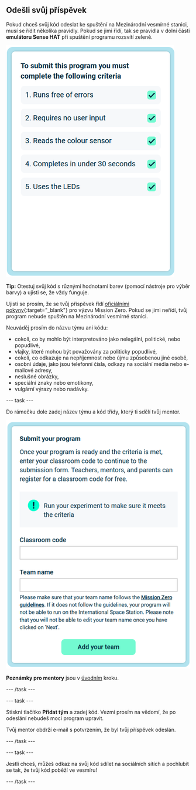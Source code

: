 ## Odešli svůj příspěvek

Pokud chceš svůj kód odeslat ke spuštění na Mezinárodní vesmírné stanici, musí se řídit několika pravidly. Pokud se jimi řídí, tak se pravidla v dolní části **emulátoru Sense HAT** při spuštění programu rozsvítí zeleně.

![Stránka výzvy Mission Zero zobrazující kritéria pro odeslání.](images/rules.png)

**Tip:** Otestuj svůj kód s různými hodnotami barev (pomocí nástroje pro výběr barvy) a ujisti se, že vždy funguje.

Ujisti se prosím, že se tvůj příspěvek řídí [oficiálními pokyny](https://astro-pi.org/mission-zero/guidelines){:target="_blank"} pro výzvu Mission Zero. Pokud se jimi neřídí, tvůj program nebude spuštěn na Mezinárodní vesmírné stanici.

Neuváděj prosím do názvu týmu ani kódu:

+ cokoli, co by mohlo být interpretováno jako nelegální, politické, nebo popudlivé,
+ vlajky, které mohou být považovány za politicky popudlivé,
+ cokoli, co odkazuje na nepříjemnost nebo újmu způsobenou jiné osobě,
+ osobní údaje, jako jsou telefonní čísla, odkazy na sociální média nebo e-mailové adresy,
+ neslušné obrázky,
+ speciální znaky nebo emotikony,
+ vulgární výrazy nebo nadávky.

--- task ---

Do rámečku dole zadej název týmu a kód třídy, který ti sdělí tvůj mentor.

![Formulář pro odeslání kódu s názvem týmu a kódem třídy](images/submission.png)

**Poznámky pro mentory** jsou v [úvodním](https://projects.raspberrypi.org/en/projects/astro-pi-mission-zero/0) kroku.

--- /task ---

--- task ---

Stiskni tlačítko **Přidat tým** a zadej kód. Vezmi prosím na vědomí, že po odeslání nebudeš moci program upravit.

Tvůj mentor obdrží e-mail s potvrzením, že byl tvůj příspěvek odeslán.

--- /task ---

--- task ---

Jestli chceš, můžeš odkaz na svůj kód sdílet na sociálních sítích a pochlubit se tak, že tvůj kód poběží ve vesmíru!

--- /task ---

